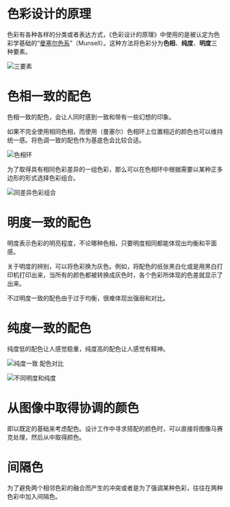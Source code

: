 # 色彩设计的原理


色彩有各种各样的分类或者表达方式，《色彩设计的原理》中使用的是被认定为色彩学基础的“[曼塞尔色系](https://baike.baidu.com/item/%E5%AD%9F%E5%A1%9E%E5%B0%94%E9%A2%9C%E8%89%B2%E7%B3%BB%E7%BB%9F/2754031?fr=aladdin)”（Munsell）。这种方法将色彩分为**色相**、**纯度**、**明度**三种要素。

![三要素](https://pic4.zhimg.com/80/8fd1eed9e957d90904bc7719d1473dbf_hd.jpg)

# 色相一致的配色

色相一致的配色，会让人同时感到一致和带有一些幻想的印象。

如果不完全使用相同色相，而使用（曼塞尔）色相环上位置相近的颜色也可以维持统一感。将色调一致的配色作为基底色会比较合适。

![色相环](https://img.zcool.cn/community/01998a58b12766a801219c7755a9b8.jpg@1280w_1l_0o_100sh.jpg)

为了取得具有相同色彩差异的一组色彩，那么可以在色相环中根据需要以某种正多边形的形式选择色彩组合。

![同差异色彩组合](http://it.ping-jia.net/pics/http://pic108.nipic.com/file/20160828/12657561_180547504035_2.jpg.jpg)

<!--more-->

# 明度一致的配色

明度表示色彩的明亮程度，不论哪种色相，只要明度相同都能体现出均衡和平面感。

关于明度的辨别，可以将色彩换为灰色。例如，将配色的纸张黑白化或是用黑白打印机打印出来，当所有的颜色都被转换成灰色时，各个色彩所体现的色差就显示了出来。

不过明度一致的配色由于过于均衡，很难体现出强弱和对比。

# 纯度一致的配色

纯度低的配色让人感觉稳重，纯度高的配色让人感觉有精神。

![纯度一致 配色对比](https://timgsa.baidu.com/timg?image&quality=80&size=b9999_10000&sec=1573035080707&di=c8feff75cc28afeb9adff37cdfdc8471&imgtype=0&src=http%3A%2F%2Ftc.sinaimg.cn%2Fmaxwidth.800%2Ftc.service.weibo.com%2Fimage_uisdc_com%2F94fa409328c9f6412b4a48d3d0933d65.png)

![不同明度和纯度](https://n.sinaimg.cn/sinacn14/395/w702h493/20180317/4ea7-fyshfuq7625985.jpg)

# 从图像中取得协调的颜色

即以既定的基础来考虑配色。设计工作中寻求搭配的颜色时，可以直接将图像马赛克处理，然后从中取得颜色。

# 间隔色

为了避免两个相邻色彩的融合而产生的冲突或者是为了强调某种色彩，往往在两种色彩中加入间隔色。
